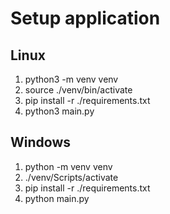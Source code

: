# Setup application

## Linux

1. python3 -m venv venv 
2. source ./venv/bin/activate
3. pip install -r ./requirements.txt
4. python3 main.py

## Windows

1. python -m venv venv
2. ./venv/Scripts/activate
3. pip install -r ./requirements.txt
4. python main.py